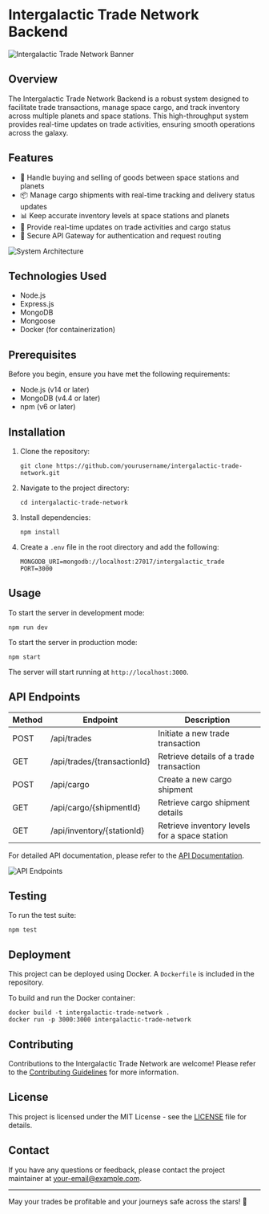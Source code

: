 # Intergalactic Trade Network Backend

![Intergalactic Trade Network Banner]([https://via.placeholder.com/1200x300.png?text=Intergalactic+Trade+Network](https://media.licdn.com/dms/image/v2/C4D1BAQFGCrNhxPKmgg/company-background_10000/company-background_10000/0/1648742194312/circlepay_ai_cover?e=2147483647&v=beta&t=_q1_Q_RSjTeA4Eww4BKmL-ZrZLvYSw-mPXgkIAifPtg))

## Overview

The Intergalactic Trade Network Backend is a robust system designed to facilitate trade transactions, manage space cargo, and track inventory across multiple planets and space stations. This high-throughput system provides real-time updates on trade activities, ensuring smooth operations across the galaxy.

## Features

- 🚀 Handle buying and selling of goods between space stations and planets
- 📦 Manage cargo shipments with real-time tracking and delivery status updates
- 📊 Keep accurate inventory levels at space stations and planets
- 🔄 Provide real-time updates on trade activities and cargo status
- 🔐 Secure API Gateway for authentication and request routing

![System Architecture](https://via.placeholder.com/800x600.png?text=System+Architecture+Diagram)

## Technologies Used

- Node.js
- Express.js
- MongoDB
- Mongoose
- Docker (for containerization)

## Prerequisites

Before you begin, ensure you have met the following requirements:

- Node.js (v14 or later)
- MongoDB (v4.4 or later)
- npm (v6 or later)

## Installation

1. Clone the repository:
   ```
   git clone https://github.com/yourusername/intergalactic-trade-network.git
   ```

2. Navigate to the project directory:
   ```
   cd intergalactic-trade-network
   ```

3. Install dependencies:
   ```
   npm install
   ```

4. Create a `.env` file in the root directory and add the following:
   ```
   MONGODB_URI=mongodb://localhost:27017/intergalactic_trade
   PORT=3000
   ```

## Usage

To start the server in development mode:

```
npm run dev
```

To start the server in production mode:

```
npm start
```

The server will start running at `http://localhost:3000`.

## API Endpoints

| Method | Endpoint | Description |
|--------|----------|-------------|
| POST | /api/trades | Initiate a new trade transaction |
| GET | /api/trades/{transactionId} | Retrieve details of a trade transaction |
| POST | /api/cargo | Create a new cargo shipment |
| GET | /api/cargo/{shipmentId} | Retrieve cargo shipment details |
| GET | /api/inventory/{stationId} | Retrieve inventory levels for a space station |

For detailed API documentation, please refer to the [API Documentation](link-to-your-api-docs).

![API Endpoints](https://via.placeholder.com/600x400.png?text=API+Endpoints+Diagram)

## Testing

To run the test suite:

```
npm test
```

## Deployment

This project can be deployed using Docker. A `Dockerfile` is included in the repository.

To build and run the Docker container:

```
docker build -t intergalactic-trade-network .
docker run -p 3000:3000 intergalactic-trade-network
```

## Contributing

Contributions to the Intergalactic Trade Network are welcome! Please refer to the [Contributing Guidelines](CONTRIBUTING.md) for more information.

## License

This project is licensed under the MIT License - see the [LICENSE](LICENSE) file for details.

## Contact

If you have any questions or feedback, please contact the project maintainer at [your-email@example.com](mailto:devrishijain07@gmail.com).

---

May your trades be profitable and your journeys safe across the stars! 🌠

